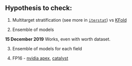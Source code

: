 
## Hypothesis to check:

1. Multitarget stratification (see more in [`iterstat`](https://github.com/trent-b/iterative-stratification)) vs [KFold](https://scikit-learn.org/stable/modules/generated/sklearn.model_selection.KFold.html)

2. Ensemble of models

__15 December 2019__ Works, even with worth dataset.

3. Ensemble of models for each field

4. FP16 - [nvidia apex](https://github.com/NVIDIA/apex), [catalyst](https://github.com/catalyst-team/catalyst/blob/master/examples/_tests_mnist_stages2/config_fp16_O1.yml)
